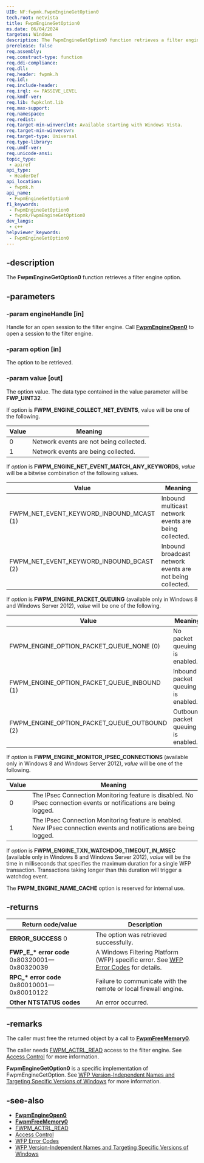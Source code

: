 ```yaml
---
UID: NF:fwpmk.FwpmEngineGetOption0
tech.root: netvista
title: FwpmEngineGetOption0
ms.date: 06/04/2024
targetos: Windows
description: The FwpmEngineGetOption0 function retrieves a filter engine option.
prerelease: false
req.assembly: 
req.construct-type: function
req.ddi-compliance: 
req.dll: 
req.header: fwpmk.h
req.idl: 
req.include-header: 
req.irql: <= PASSIVE_LEVEL
req.kmdf-ver: 
req.lib: fwpkclnt.lib
req.max-support: 
req.namespace: 
req.redist: 
req.target-min-winverclnt: Available starting with Windows Vista.
req.target-min-winversvr: 
req.target-type: Universal
req.type-library: 
req.umdf-ver: 
req.unicode-ansi: 
topic_type:
 - apiref
api_type:
 - HeaderDef
api_location:
 - fwpmk.h
api_name:
 - FwpmEngineGetOption0
f1_keywords:
 - FwpmEngineGetOption0
 - fwpmk/FwpmEngineGetOption0
dev_langs:
 - c++
helpviewer_keywords:
 - FwpmEngineGetOption0
---
```


## -description

The **FwpmEngineGetOption0** function retrieves a filter engine option.

## -parameters

### -param engineHandle [in]

Handle for an open session to the filter engine. Call **[FwpmEngineOpen0](nf-fwpmk-fwpmengineopen0.md)** to open a session to the filter engine.

### -param option [in]

The option to be retrieved.

### -param value [out]

The option value. The data type contained in the value parameter will be **FWP_UINT32**.

If option is **FWPM_ENGINE_COLLECT_NET_EVENTS**, value will be one of the following.

| Value | Meaning |
| ----- | ------- |
| 0     | Network events are not being collected. |
| 1     | Network events are being collected. |

If *option* is **FWPM_ENGINE_NET_EVENT_MATCH_ANY_KEYWORDS**, *value* will be a bitwise combination of the following values.

| Value | Meaning |
| ----- | ------- |
| FWPM_NET_EVENT_KEYWORD_INBOUND_MCAST (1) | Inbound multicast network events are being collected. |
| FWPM_NET_EVENT_KEYWORD_INBOUND_BCAST (2) | Inbound broadcast network events are not being collected. |

If *option* is **FWPM_ENGINE_PACKET_QUEUING** (available only in Windows 8 and Windows Server 2012), *value* will be one of the following.

| Value | Meaning |
| ----- | ------- |
| FWPM_ENGINE_OPTION_PACKET_QUEUE_NONE (0) | No packet queuing is enabled. |
| FWPM_ENGINE_OPTION_PACKET_QUEUE_INBOUND (1) | Inbound packet queuing is enabled. |
| FWPM_ENGINE_OPTION_PACKET_QUEUE_OUTBOUND (2) | Outbound packet queuing is enabled. |

If *option* is **FWPM_ENGINE_MONITOR_IPSEC_CONNECTIONS** (available only in Windows 8 and Windows Server 2012), *value* will be one of the following.

| Value | Meaning |
| ----- | ------- |
| 0     | The IPsec Connection Monitoring feature is disabled. No IPsec connection events or notifications are being logged. |
| 1     | The IPsec Connection Monitoring feature is enabled. New IPsec connection events and notifications are being logged. |

If *option* is **FWPM_ENGINE_TXN_WATCHDOG_TIMEOUT_IN_MSEC** (available only in Windows 8 and Windows Server 2012), *value* will be the time in milliseconds that specifies the maximum duration for a single WFP transaction. Transactions taking longer than this duration will trigger a watchdog event.

The **FWPM_ENGINE_NAME_CACHE** option is reserved for internal use.

## -returns

| Return code/value | Description |
| ----------------- | ----------- |
| **ERROR_SUCCESS** 0 | The option was retrieved successfully. |
| **FWP_E_\* error code** 0x80320001—0x80320039 | A Windows Filtering Platform (WFP) specific error. See [WFP Error Codes](/windows/desktop/FWP/wfp-error-codes) for details. |
| **RPC_\* error code** 0x80010001—0x80010122 | Failure to communicate with the remote or local firewall engine. |
| **Other NTSTATUS codes** | An error occurred. |

## -remarks

The caller must free the returned object by a call to **[FwpmFreeMemory0](nf-fwpmk-fwpmfreememory0.md)**.

The caller needs [FWPM_ACTRL_READ](/windows/desktop/FWP/access-right-identifiers) access to the filter engine. See [Access Control](/windows/desktop/FWP/access-control) for more information.

**FwpmEngineGetOption0** is a specific implementation of FwpmEngineGetOption. See [WFP Version-Independent Names and Targeting Specific Versions of Windows](/windows/desktop/FWP/wfp-version-independent-names-and-targeting-specific-versions-of-windows) for more information.

## -see-also

- **[FwpmEngineOpen0](nf-fwpmk-fwpmengineopen0.md)**
- **[FwpmFreeMemory0](nf-fwpmk-fwpmfreememory0.md)**
- [FWPM_ACTRL_READ](/windows/desktop/FWP/access-right-identifiers)
- [Access Control](/windows/desktop/FWP/access-control)
- [WFP Error Codes](/windows/desktop/FWP/wfp-error-codes)
- [WFP Version-Independent Names and Targeting Specific Versions of Windows](/windows/desktop/FWP/wfp-version-independent-names-and-targeting-specific-versions-of-windows)

